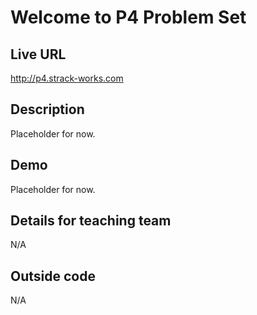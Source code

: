 # Welcome to P4 Problem Set
 
## Live URL
<http://p4.strack-works.com>

## Description
Placeholder for now.

## Demo
Placeholder for now.

## Details for teaching team
N/A

## Outside code
N/A

